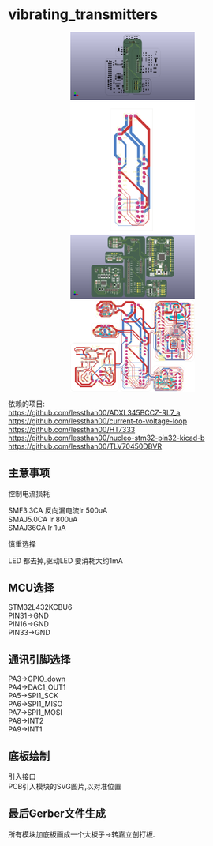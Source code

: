 # vibrating_transmitters  
  
<img src="./PCB/vibrating_transmitters_pcb.png" style="display:block; margin:auto; width:50%;" />  
<img src="./PCB/vibrating_transmitters_pcb-Edge_Cuts.svg" style="display:block; margin:auto; width:50%;" />  
<img src="./product/vibrating_transmitters_product.png" style="display:block; margin:auto; width:50%;" />  
<img src="./product/vibrating_transmitters_product-Edge_Cuts.svg" style="display:block; margin:auto; width:50%;" />  
  
依赖的项目:  
https://github.com/lessthan00/ADXL345BCCZ-RL7_a  
https://github.com/lessthan00/current-to-voltage-loop  
https://github.com/lessthan00/HT7333  
https://github.com/lessthan00/nucleo-stm32-pin32-kicad-b  
https://github.com/lessthan00/TLV70450DBVR  
  
## 主意事项  
  
控制电流损耗  
  
SMF3.3CA 反向漏电流Ir 500uA  
SMAJ5.0CA Ir 800uA  
SMAJ36CA Ir 1uA  
  
慎重选择  
  
LED 都去掉,驱动LED 要消耗大约1mA  
  
## MCU选择  
  
STM32L432KCBU6  
PIN31->GND  
PIN16->GND  
PIN33->GND  
  
## 通讯引脚选择  
  
PA3->GPIO_down  
PA4->DAC1_OUT1  
PA5->SPI1_SCK  
PA6->SPI1_MISO  
PA7->SPI1_MOSI  
PA8->INT2  
PA9->INT1  
  
## 底板绘制  
  
引入接口  
PCB引入模块的SVG图片,以对准位置  
  
## 最后Gerber文件生成  
  
所有模块加底板画成一个大板子->转嘉立创打板.  
